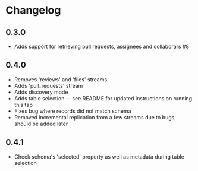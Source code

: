 # Changelog

## 0.3.0
  * Adds support for retrieving pull requests, assignees and collaborars [#8](https://github.com/singer-io/tap-github/pull/8)

## 0.4.0
  * Removes 'reviews' and 'files' streams
  * Adds 'pull_requests' stream
  * Adds discovery mode
  * Adds table selection -- see README for updated instructions on running this tap
  * Fixes bug where records did not match schema
  * Removed incremental replication from a few streams due to bugs, should be added later

## 0.4.1
  * Check schema's 'selected' property as well as metadata during table selection
